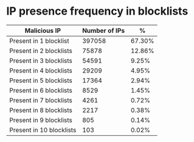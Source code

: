 # IP presence frequency in blocklists
| Malicious IP | Number of IPs | % |
|----|----|----|
| Present in 1 blocklist | 397058 | 67.30% |
| Present in 2 blocklists | 75878 | 12.86% |
| Present in 3 blocklists | 54591 | 9.25% |
| Present in 4 blocklists | 29209 | 4.95% |
| Present in 5 blocklists | 17364 | 2.94% |
| Present in 6 blocklists | 8529 | 1.45% |
| Present in 7 blocklists | 4261 | 0.72% |
| Present in 8 blocklists | 2217 | 0.38% |
| Present in 9 blocklists | 805 | 0.14% |
| Present in 10 blocklists | 103 | 0.02% |

